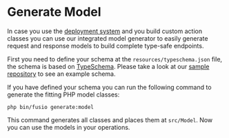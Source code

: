 
# Generate Model

In case you use the [deployment system](./deployment_system) and you build custom
action classes you can use our integrated model generator to easily generate 
request and response models to build complete type-safe endpoints.

First you need to define your schema at the `resources/typeschema.json` file, the
schema is based on [TypeSchema](https://typeschema.org/). Please take a look at our
[sample repository](https://github.com/apioo/fusio-sample-cms/blob/master/resources/typeschema.json)
to see an example schema.

If you have defined your schema you can run the following command to generate the
fitting PHP model classes:

```
php bin/fusio generate:model
```

This command generates all classes and places them at `src/Model`. Now you can use the
models in your operations.

